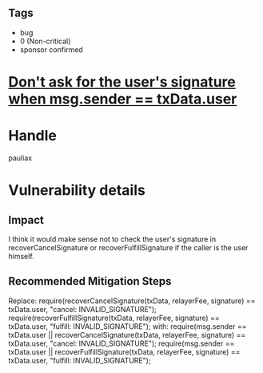 ## Tags

- bug
- 0 (Non-critical)
- sponsor confirmed

# [Don't ask for the user's signature when msg.sender == txData.user](https://github.com/code-423n4/2021-07-connext-findings/issues/57) 

# Handle

pauliax


# Vulnerability details

## Impact
I think it would make sense not to check the user's signature in recoverCancelSignature or recoverFulfillSignature if the caller is the user himself. 

## Recommended Mitigation Steps
Replace:
require(recoverCancelSignature(txData, relayerFee, signature) == txData.user, "cancel: INVALID_SIGNATURE");
require(recoverFulfillSignature(txData, relayerFee, signature) == txData.user, "fulfill: INVALID_SIGNATURE");
with:
require(msg.sender == txData.user || recoverCancelSignature(txData, relayerFee, signature) == txData.user, "cancel: INVALID_SIGNATURE");
require(msg.sender == txData.user || recoverFulfillSignature(txData, relayerFee, signature) == txData.user, "fulfill: INVALID_SIGNATURE");

